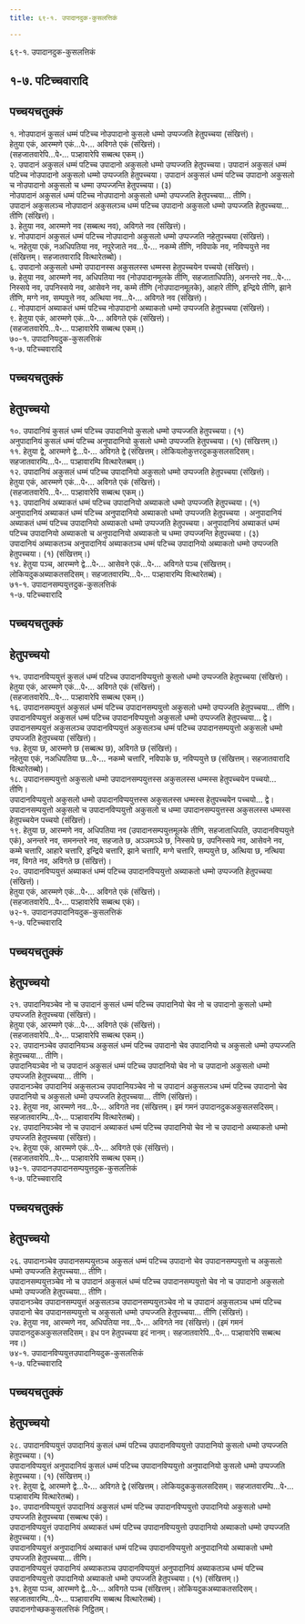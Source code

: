 ```yaml
---
title: ६९-१. उपादानदुक-कुसलत्तिकं

---
```

६९-१. उपादानदुक-कुसलत्तिकं  


## १-७. पटिच्चवारादि



## पच्चयचतुक्कं

१. नोउपादानं कुसलं धम्मं पटिच्च नोउपादानो कुसलो धम्मो उप्पज्जति हेतुपच्चया (संखित्तं)।  
हेतुया एकं, आरम्मणे एकं…पे॰… अविगते एकं (संखित्तं)।  
(सहजातवारेपि…पे॰… पञ्हावारेपि सब्बत्थ एकम्।)  
२. उपादानं अकुसलं धम्मं पटिच्च उपादानो अकुसलो धम्मो उप्पज्जति हेतुपच्चया। उपादानं अकुसलं धम्मं पटिच्च नोउपादानो अकुसलो धम्मो उप्पज्जति हेतुपच्चया। उपादानं अकुसलं धम्मं पटिच्च उपादानो अकुसलो च नोउपादानो अकुसलो च धम्मा उप्पज्जन्ति हेतुपच्चया। (३)  
नोउपादानं अकुसलं धम्मं पटिच्च नोउपादानो अकुसलो धम्मो उप्पज्जति हेतुपच्चया… तीणि।  
उपादानं अकुसलञ्च नोउपादानं अकुसलञ्च धम्मं पटिच्च उपादानो अकुसलो धम्मो उप्पज्जति हेतुपच्चया… तीणि (संखित्तं)।  
३. हेतुया नव, आरम्मणे नव (सब्बत्थ नव), अविगते नव (संखित्तं)।  
४. नोउपादानं अकुसलं धम्मं पटिच्च नोउपादानो अकुसलो धम्मो उप्पज्जति नहेतुपच्चया (संखित्तं)।  
५. नहेतुया एकं, नअधिपतिया नव, नपुरेजाते नव…पे॰… नकम्मे तीणि, नविपाके नव, नविप्पयुत्ते नव (संखित्तम्। सहजातवारादि वित्थारेतब्बो)।  
६. उपादानो अकुसलो धम्मो उपादानस्स अकुसलस्स धम्मस्स हेतुपच्चयेन पच्चयो (संखित्तं)।  
७. हेतुया नव, आरम्मणे नव, अधिपतिया नव (नोउपादानमूलके तीणि, सहजाताधिपति), अनन्तरे नव…पे॰… निस्सये नव, उपनिस्सये नव, आसेवने नव, कम्मे तीणि (नोउपादानमूलके), आहारे तीणि, इन्द्रिये तीणि, झाने तीणि, मग्गे नव, सम्पयुत्ते नव, अत्थिया नव…पे॰… अविगते नव (संखित्तं)।  
८. नोउपादानं अब्याकतं धम्मं पटिच्च नोउपादानो अब्याकतो धम्मो उप्पज्जति हेतुपच्चया (संखित्तं)।  
९. हेतुया एकं, आरम्मणे एकं…पे॰… अविगते एकं (संखित्तं)।  
(सहजातवारेपि…पे॰… पञ्हावारेपि सब्बत्थ एकम्।)  
७०-१. उपादानियदुक-कुसलत्तिकं  
१-७. पटिच्चवारादि  


## पच्चयचतुक्कं



## हेतुपच्चयो

१०. उपादानियं कुसलं धम्मं पटिच्च उपादानियो कुसलो धम्मो उप्पज्जति हेतुपच्चया। (१)  
अनुपादानियं कुसलं धम्मं पटिच्च अनुपादानियो कुसलो धम्मो उप्पज्जति हेतुपच्चया। (१) (संखित्तम्।)  
११. हेतुया द्वे, आरम्मणे द्वे…पे॰… अविगते द्वे (संखित्तम्। लोकियलोकुत्तरदुककुसलसदिसम्। सहजातवारम्पि…पे॰… पञ्हावारम्पि वित्थारेतब्बम्।)  
१२. उपादानियं अकुसलं धम्मं पटिच्च उपादानियो अकुसलो धम्मो उप्पज्जति हेतुपच्चया (संखित्तं)।  
हेतुया एकं, आरम्मणे एकं…पे॰… अविगते एकं (संखित्तं)।  
(सहजातवारेपि…पे॰… पञ्हावारेपि सब्बत्थ एकम्।)  
१३. उपादानियं अब्याकतं धम्मं पटिच्च उपादानियो अब्याकतो धम्मो उप्पज्जति हेतुपच्चया। (१)  
अनुपादानियं अब्याकतं धम्मं पटिच्च अनुपादानियो अब्याकतो धम्मो उप्पज्जति हेतुपच्चया । अनुपादानियं अब्याकतं धम्मं पटिच्च उपादानियो अब्याकतो धम्मो उप्पज्जति हेतुपच्चया। अनुपादानियं अब्याकतं धम्मं पटिच्च उपादानियो अब्याकतो च अनुपादानियो अब्याकतो च धम्मा उप्पज्जन्ति हेतुपच्चया। (३)  
उपादानियं अब्याकतञ्च अनुपादानियं अब्याकतञ्च धम्मं पटिच्च उपादानियो अब्याकतो धम्मो उप्पज्जति हेतुपच्चया। (१) (संखित्तम्।)  
१४. हेतुया पञ्च, आरम्मणे द्वे…पे॰… आसेवने एकं…पे॰… अविगते पञ्च (संखित्तम्। लोकियदुकअब्याकतसदिसम्। सहजातवारम्पि…पे॰… पञ्हावारम्पि वित्थारेतब्बं)।  
७१-१. उपादानसम्पयुत्तदुक-कुसलत्तिकं  
१-७. पटिच्चवारादि  


## पच्चयचतुक्कं



## हेतुपच्चयो

१५. उपादानविप्पयुत्तं कुसलं धम्मं पटिच्च उपादानविप्पयुत्तो कुसलो धम्मो उप्पज्जति हेतुपच्चया (संखित्तं)।  
हेतुया एकं, आरम्मणे एकं…पे॰… अविगते एकं (संखित्तं)।  
(सहजातवारेपि…पे॰… पञ्हावारेपि सब्बत्थ एकम्।)  
१६. उपादानसम्पयुत्तं अकुसलं धम्मं पटिच्च उपादानसम्पयुत्तो अकुसलो धम्मो उप्पज्जति हेतुपच्चया… तीणि।  
उपादानविप्पयुत्तं अकुसलं धम्मं पटिच्च उपादानविप्पयुत्तो अकुसलो धम्मो उप्पज्जति हेतुपच्चया… द्वे।  
उपादानसम्पयुत्तं अकुसलञ्च उपादानविप्पयुत्तं अकुसलञ्च धम्मं पटिच्च उपादानसम्पयुत्तो अकुसलो धम्मो उप्पज्जति हेतुपच्चया (संखित्तं)।  
१७. हेतुया छ, आरम्मणे छ (सब्बत्थ छ), अविगते छ (संखित्तं)।  
नहेतुया एकं, नअधिपतिया छ…पे॰… नकम्मे चत्तारि, नविपाके छ, नविप्पयुत्ते छ (संखित्तम्। सहजातवारादि वित्थारेतब्बो)।  
१८. उपादानसम्पयुत्तो अकुसलो धम्मो उपादानसम्पयुत्तस्स अकुसलस्स धम्मस्स हेतुपच्चयेन पच्चयो… तीणि।  
उपादानविप्पयुत्तो अकुसलो धम्मो उपादानविप्पयुत्तस्स अकुसलस्स धम्मस्स हेतुपच्चयेन पच्चयो… द्वे।  
उपादानसम्पयुत्तो अकुसलो च उपादानविप्पयुत्तो अकुसलो च धम्मा उपादानसम्पयुत्तस्स अकुसलस्स धम्मस्स हेतुपच्चयेन पच्चयो (संखित्तं)।  
१९. हेतुया छ, आरम्मणे नव, अधिपतिया नव (उपादानसम्पयुत्तमूलके तीणि, सहजाताधिपति, उपादानविप्पयुत्ते एकं), अनन्तरे नव, समनन्तरे नव, सहजाते छ, अञ्ञमञ्ञे छ, निस्सये छ, उपनिस्सये नव, आसेवने नव, कम्मे चत्तारि, आहारे चत्तारि, इन्द्रिये चत्तारि, झाने चत्तारि, मग्गे चत्तारि, सम्पयुत्ते छ, अत्थिया छ, नत्थिया नव, विगते नव, अविगते छ (संखित्तं)।  
२०. उपादानविप्पयुत्तं अब्याकतं धम्मं पटिच्च उपादानविप्पयुत्तो अब्याकतो धम्मो उप्पज्जति हेतुपच्चया (संखित्तं)।  
हेतुया एकं, आरम्मणे एकं…पे॰… अविगते एकं (संखित्तं)।  
(सहजातवारेपि…पे॰… पञ्हावारेपि सब्बत्थ एकं)।  
७२-१. उपादानउपादानियदुक-कुसलत्तिकं  
१-७. पटिच्चवारादि  


## पच्चयचतुक्कं



## हेतुपच्चयो

२१. उपादानियञ्चेव नो च उपादानं कुसलं धम्मं पटिच्च उपादानियो चेव नो च उपादानो कुसलो धम्मो उप्पज्जति हेतुपच्चया (संखित्तं)।  
हेतुया एकं, आरम्मणे एकं…पे॰… अविगते एकं (संखित्तं)।  
(सहजातवारेपि…पे॰… पञ्हावारेपि सब्बत्थ एकम्।)  
२२. उपादानञ्चेव उपादानियञ्च अकुसलं धम्मं पटिच्च उपादानो चेव उपादानियो च अकुसलो धम्मो उप्पज्जति हेतुपच्चया… तीणि।  
उपादानियञ्चेव नो च उपादानं अकुसलं धम्मं पटिच्च उपादानियो चेव नो च उपादानो अकुसलो धम्मो उप्पज्जति हेतुपच्चया… तीणि ।  
उपादानञ्चेव उपादानियं अकुसलञ्च उपादानियञ्चेव नो च उपादानं अकुसलञ्च धम्मं पटिच्च उपादानो चेव उपादानियो च अकुसलो धम्मो उप्पज्जति हेतुपच्चया… तीणि (संखित्तं)।  
२३. हेतुया नव, आरम्मणे नव…पे॰… अविगते नव (संखित्तम्। इमं गमनं उपादानदुकअकुसलसदिसम्। सहजातवारम्पि…पे॰… पञ्हावारम्पि वित्थारेतब्बं)।  
२४. उपादानियञ्चेव नो च उपादानं अब्याकतं धम्मं पटिच्च उपादानियो चेव नो च उपादानो अब्याकतो धम्मो उप्पज्जति हेतुपच्चया (संखित्तं)।  
२५. हेतुया एकं, आरम्मणे एकं…पे॰… अविगते एकं (संखित्तं)।  
(सहजातवारेपि…पे॰… पञ्हावारेपि सब्बत्थ एकम्।)  
७३-१. उपादानउपादानसम्पयुत्तदुक-कुसलत्तिकं  
१-७. पटिच्चवारादि  


## पच्चयचतुक्कं



## हेतुपच्चयो

२६. उपादानञ्चेव उपादानसम्पयुत्तञ्च अकुसलं धम्मं पटिच्च उपादानो चेव उपादानसम्पयुत्तो च अकुसलो धम्मो उप्पज्जति हेतुपच्चया… तीणि।  
उपादानसम्पयुत्तञ्चेव नो च उपादानं अकुसलं धम्मं पटिच्च उपादानसम्पयुत्तो चेव नो च उपादानो अकुसलो धम्मो उप्पज्जति हेतुपच्चया… तीणि।  
उपादानञ्चेव उपादानसम्पयुत्तं अकुसलञ्च उपादानसम्पयुत्तञ्चेव नो च उपादानं अकुसलञ्च धम्मं पटिच्च उपादानो चेव उपादानसम्पयुत्तो च अकुसलो धम्मो उप्पज्जति हेतुपच्चया… तीणि (संखित्तं)।  
२७. हेतुया नव, आरम्मणे नव, अधिपतिया नव…पे॰… अविगते नव (संखित्तं)। (इमं गमनं उपादानदुकअकुसलसदिसम्। इध पन हेतुपच्चया इदं नानम्। सहजातवारेपि…पे॰… पञ्हावारेपि सब्बत्थ नव।)  
७४-१. उपादानविप्पयुत्तउपादानियदुक-कुसलत्तिकं  
१-७. पटिच्चवारादि  


## पच्चयचतुक्कं



## हेतुपच्चयो

२८. उपादानविप्पयुत्तं उपादानियं कुसलं धम्मं पटिच्च उपादानविप्पयुत्तो उपादानियो कुसलो धम्मो उप्पज्जति हेतुपच्चया। (१)  
उपादानविप्पयुत्तं अनुपादानियं कुसलं धम्मं पटिच्च उपादानविप्पयुत्तो अनुपादानियो कुसलो धम्मो उप्पज्जति हेतुपच्चया। (१) (संखित्तम्।)  
२९. हेतुया द्वे, आरम्मणे द्वे…पे॰… अविगते द्वे (संखित्तम्। लोकियदुककुसलसदिसम्। सहजातवारम्पि…पे॰… पञ्हावारम्पि वित्थारेतब्बं)।  
३०. उपादानविप्पयुत्तं उपादानियं अकुसलं धम्मं पटिच्च उपादानविप्पयुत्तो उपादानियो अकुसलो धम्मो उप्पज्जति हेतुपच्चया (सब्बत्थ एकं)।  
उपादानविप्पयुत्तं उपादानियं अब्याकतं धम्मं पटिच्च उपादानविप्पयुत्तो उपादानियो अब्याकतो धम्मो उप्पज्जति हेतुपच्चया। (१)  
उपादानविप्पयुत्तं अनुपादानियं अब्याकतं धम्मं पटिच्च उपादानविप्पयुत्तो अनुपादानियो अब्याकतो धम्मो उप्पज्जति हेतुपच्चया… तीणि।  
उपादानविप्पयुत्तं उपादानियं अब्याकतञ्च उपादानविप्पयुत्तं अनुपादानियं अब्याकतञ्च धम्मं पटिच्च उपादानविप्पयुत्तो उपादानियो अब्याकतो धम्मो उप्पज्जति हेतुपच्चया। (१) (संखित्तम्।)  
३१. हेतुया पञ्च, आरम्मणे द्वे…पे॰… अविगते पञ्च (संखित्तम्। लोकियदुकअब्याकतसदिसम्। सहजातवारम्पि…पे॰… पञ्हावारम्पि सब्बत्थ वित्थारेतब्बं)।  
उपादानगोच्छककुसलत्तिकं निट्ठितम्।  